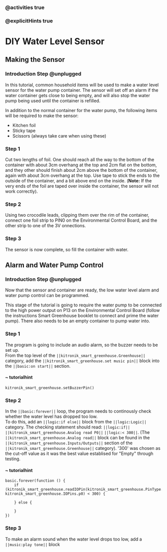 ### @activities true
### @explicitHints true

# DIY Water Level Sensor

## Making the Sensor
### Introduction Step @unplugged
In this tutorial, common household items will be used to make a water level sensor for the water pump container. The sensor will set off an alarm if the water container gets close to being empty, and will also stop the water pump being used until the container is refilled.

In addition to the normal container for the water pump, the following items will be required to make the sensor:  
* Kitchen foil
* Sticky tape
* Scissors (always take care when using these)

### Step 1
Cut two lengths of foil. One should reach all the way to the bottom of the container with about 3cm overhang at the top and 2cm flat on the bottom, and they other should finish about 2cm above the bottom of the container, again with about 3cm overhang at the top. Use tape to stick the ends to the outside of the container, and a bit above end on the inside. (**Note:** If the very ends of the foil are taped over inside the container, the sensor will not work correctly).

### Step 2
Using two crocodile leads, clipping them over the rim of the container, connect one foil strip to PIN0 on the Environmental Control Board, and the other strip to one of the 3V onnections.

### Step 3
The sensor is now complete, so fill the container with water.

## Alarm and Water Pump Control
### Introduction Step @unplugged
Now that the sensor and container are ready, the low water level alarm and water pump control can be programmed.

This stage of the tutorial is going to require the water pump to be connected to the high power output on P13 on the Environmental Control Board (follow the instructions Smart Greenhouse booklet to connect and prime the water pump). There also needs to be an empty container to pump water into.

### Step 1
The program is going to include an audio alarm, so the buzzer needs to be set up.  
From the top level of the ``||kitronik_smart_greenhouse.Greenhouse||`` category, add the ``||kitronik_smart_greenhouse.set music pin||`` block into the ``||basic:on start||`` section.

#### ~ tutorialhint
```blocks
kitronik_smart_greenhouse.setBuzzerPin()
```

### Step 2
In the ``||basic:forever||`` loop, the program needs to continously check whether the water level has dropped too low.  
To do this, add an ``||logic:if else||`` block from the ``||logic:Logic||`` category. The checking statement should read: ``||logic:if||`` ``||kitronik_smart_greenhouse.Analog read P0||`` ``||logic:< 300||``. (The ``||kitronik_smart_greenhouse.Analog read||`` block can be found in the ``||kitronik_smart_greenhouse.Inputs/Outputs||`` section of the ``||kitronik_smart_greenhouse.Greenhouse||`` category). '300' was chosen as the cut-off value as it was the best value establised for "Empty" through testing.

#### ~ tutorialhint
```blocks
basic.forever(function () {
    if (kitronik_smart_greenhouse.readIOPin(kitronik_smart_greenhouse.PinType.analog, kitronik_smart_greenhouse.IOPins.p0) < 300) {
    	
    } else {
    	
    }
})
```

### Step 3
To make an alarm sound when the water level drops too low, add a ``||music:play tone||`` block 